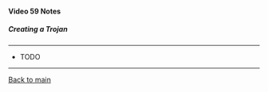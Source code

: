 #### Video 59 Notes

##### Creating a Trojan

---

- TODO

---

[Back to main](https://github.com/rot0xd/CBTNuggets/blob/master/CEHv9/README.md)

